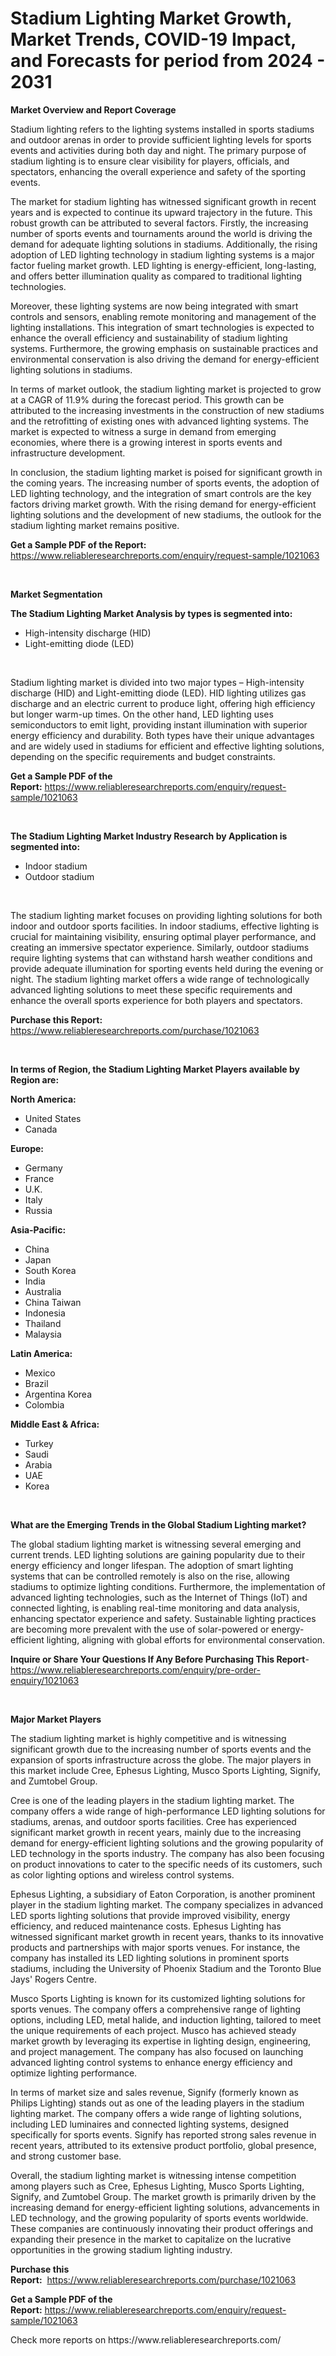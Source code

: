 <p><h1>Stadium Lighting Market Growth, Market Trends, COVID-19 Impact, and Forecasts for period from 2024 - 2031</h1></p><p><strong>Market Overview and Report Coverage</strong></p>
<p><p>Stadium lighting refers to the lighting systems installed in sports stadiums and outdoor arenas in order to provide sufficient lighting levels for sports events and activities during both day and night. The primary purpose of stadium lighting is to ensure clear visibility for players, officials, and spectators, enhancing the overall experience and safety of the sporting events.</p><p>The market for stadium lighting has witnessed significant growth in recent years and is expected to continue its upward trajectory in the future. This robust growth can be attributed to several factors. Firstly, the increasing number of sports events and tournaments around the world is driving the demand for adequate lighting solutions in stadiums. Additionally, the rising adoption of LED lighting technology in stadium lighting systems is a major factor fueling market growth. LED lighting is energy-efficient, long-lasting, and offers better illumination quality as compared to traditional lighting technologies.</p><p>Moreover, these lighting systems are now being integrated with smart controls and sensors, enabling remote monitoring and management of the lighting installations. This integration of smart technologies is expected to enhance the overall efficiency and sustainability of stadium lighting systems. Furthermore, the growing emphasis on sustainable practices and environmental conservation is also driving the demand for energy-efficient lighting solutions in stadiums.</p><p>In terms of market outlook, the stadium lighting market is projected to grow at a CAGR of 11.9% during the forecast period. This growth can be attributed to the increasing investments in the construction of new stadiums and the retrofitting of existing ones with advanced lighting systems. The market is expected to witness a surge in demand from emerging economies, where there is a growing interest in sports events and infrastructure development.</p><p>In conclusion, the stadium lighting market is poised for significant growth in the coming years. The increasing number of sports events, the adoption of LED lighting technology, and the integration of smart controls are the key factors driving market growth. With the rising demand for energy-efficient lighting solutions and the development of new stadiums, the outlook for the stadium lighting market remains positive.</p></p>
<p><strong>Get a Sample PDF of the Report:</strong> <a href="https://www.reliableresearchreports.com/enquiry/request-sample/1021063">https://www.reliableresearchreports.com/enquiry/request-sample/1021063</a></p>
<p>&nbsp;</p>
<p><strong>Market Segmentation</strong></p>
<p><strong>The Stadium Lighting Market Analysis by types is segmented into:</strong></p>
<p><ul><li>High-intensity discharge (HID)</li><li>Light-emitting diode (LED)</li></ul></p>
<p>&nbsp;</p>
<p><p>Stadium lighting market is divided into two major types – High-intensity discharge (HID) and Light-emitting diode (LED). HID lighting utilizes gas discharge and an electric current to produce light, offering high efficiency but longer warm-up times. On the other hand, LED lighting uses semiconductors to emit light, providing instant illumination with superior energy efficiency and durability. Both types have their unique advantages and are widely used in stadiums for efficient and effective lighting solutions, depending on the specific requirements and budget constraints.</p></p>
<p><strong>Get a Sample PDF of the Report:</strong>&nbsp;<a href="https://www.reliableresearchreports.com/enquiry/request-sample/1021063">https://www.reliableresearchreports.com/enquiry/request-sample/1021063</a></p>
<p>&nbsp;</p>
<p><strong>The Stadium Lighting Market Industry Research by Application is segmented into:</strong></p>
<p><ul><li>Indoor stadium</li><li>Outdoor stadium</li></ul></p>
<p>&nbsp;</p>
<p><p>The stadium lighting market focuses on providing lighting solutions for both indoor and outdoor sports facilities. In indoor stadiums, effective lighting is crucial for maintaining visibility, ensuring optimal player performance, and creating an immersive spectator experience. Similarly, outdoor stadiums require lighting systems that can withstand harsh weather conditions and provide adequate illumination for sporting events held during the evening or night. The stadium lighting market offers a wide range of technologically advanced lighting solutions to meet these specific requirements and enhance the overall sports experience for both players and spectators.</p></p>
<p><strong>Purchase this Report:</strong>&nbsp; <a href="https://www.reliableresearchreports.com/purchase/1021063">https://www.reliableresearchreports.com/purchase/1021063</a></p>
<p>&nbsp;</p>
<p><strong>In terms of Region, the Stadium Lighting Market Players available by Region are:</strong></p>
<p>
    <p> <strong> North America: </strong>
        <ul>
            <li>United States</li>
            <li>Canada</li>
        </ul>
        </p> 
    <p> <strong> Europe: </strong>
        <ul>
            <li>Germany</li>
            <li>France</li>
            <li>U.K.</li>
            <li>Italy</li>
            <li>Russia</li>
        </ul>
        </p> 
    <p> <strong> Asia-Pacific: </strong>
        <ul>
            <li>China</li>
            <li>Japan</li>
            <li>South Korea</li>
            <li>India</li>
            <li>Australia</li>
            <li>China Taiwan</li>
            <li>Indonesia</li>
            <li>Thailand</li>
            <li>Malaysia</li>
        </ul>
        </p> 
    <p> <strong> Latin America: </strong>
        <ul>
            <li>Mexico</li>
            <li>Brazil</li>
            <li>Argentina Korea</li>
            <li>Colombia</li>
        </ul>
        </p> 
    <p> <strong> Middle East & Africa: </strong>
        <ul>
            <li>Turkey</li>
            <li>Saudi</li>
            <li>Arabia</li>
            <li>UAE</li>
            <li>Korea</li>
        </ul>
    </p>
    </p>
<p>&nbsp;</p>
<p><strong>What are the Emerging Trends in the Global Stadium Lighting market?</strong></p>
<p><p>The global stadium lighting market is witnessing several emerging and current trends. LED lighting solutions are gaining popularity due to their energy efficiency and longer lifespan. The adoption of smart lighting systems that can be controlled remotely is also on the rise, allowing stadiums to optimize lighting conditions. Furthermore, the implementation of advanced lighting technologies, such as the Internet of Things (IoT) and connected lighting, is enabling real-time monitoring and data analysis, enhancing spectator experience and safety. Sustainable lighting practices are becoming more prevalent with the use of solar-powered or energy-efficient lighting, aligning with global efforts for environmental conservation.</p></p>
<p><strong>Inquire or Share Your Questions If Any Before Purchasing This Report</strong>- <a href="https://www.reliableresearchreports.com/enquiry/pre-order-enquiry/1021063">https://www.reliableresearchreports.com/enquiry/pre-order-enquiry/1021063</a></p>
<p>&nbsp;</p>
<p><strong>Major Market Players</strong></p>
<p><p>The stadium lighting market is highly competitive and is witnessing significant growth due to the increasing number of sports events and the expansion of sports infrastructure across the globe. The major players in this market include Cree, Ephesus Lighting, Musco Sports Lighting, Signify, and Zumtobel Group.</p><p>Cree is one of the leading players in the stadium lighting market. The company offers a wide range of high-performance LED lighting solutions for stadiums, arenas, and outdoor sports facilities. Cree has experienced significant market growth in recent years, mainly due to the increasing demand for energy-efficient lighting solutions and the growing popularity of LED technology in the sports industry. The company has also been focusing on product innovations to cater to the specific needs of its customers, such as color lighting options and wireless control systems.</p><p>Ephesus Lighting, a subsidiary of Eaton Corporation, is another prominent player in the stadium lighting market. The company specializes in advanced LED sports lighting solutions that provide improved visibility, energy efficiency, and reduced maintenance costs. Ephesus Lighting has witnessed significant market growth in recent years, thanks to its innovative products and partnerships with major sports venues. For instance, the company has installed its LED lighting solutions in prominent sports stadiums, including the University of Phoenix Stadium and the Toronto Blue Jays' Rogers Centre.</p><p>Musco Sports Lighting is known for its customized lighting solutions for sports venues. The company offers a comprehensive range of lighting options, including LED, metal halide, and induction lighting, tailored to meet the unique requirements of each project. Musco has achieved steady market growth by leveraging its expertise in lighting design, engineering, and project management. The company has also focused on launching advanced lighting control systems to enhance energy efficiency and optimize lighting performance.</p><p>In terms of market size and sales revenue, Signify (formerly known as Philips Lighting) stands out as one of the leading players in the stadium lighting market. The company offers a wide range of lighting solutions, including LED luminaires and connected lighting systems, designed specifically for sports events. Signify has reported strong sales revenue in recent years, attributed to its extensive product portfolio, global presence, and strong customer base.</p><p>Overall, the stadium lighting market is witnessing intense competition among players such as Cree, Ephesus Lighting, Musco Sports Lighting, Signify, and Zumtobel Group. The market growth is primarily driven by the increasing demand for energy-efficient lighting solutions, advancements in LED technology, and the growing popularity of sports events worldwide. These companies are continuously innovating their product offerings and expanding their presence in the market to capitalize on the lucrative opportunities in the growing stadium lighting industry.</p></p>
<p><strong>Purchase this Report:</strong>&nbsp;&nbsp;<a href="https://www.reliableresearchreports.com/purchase/1021063">https://www.reliableresearchreports.com/purchase/1021063</a></p>
<p></p>
<p><strong>Get a Sample PDF of the Report:</strong>&nbsp;<a href="https://www.reliableresearchreports.com/enquiry/request-sample/1021063">https://www.reliableresearchreports.com/enquiry/request-sample/1021063</a></p>
<p>Check more reports on https://www.reliableresearchreports.com/</p>